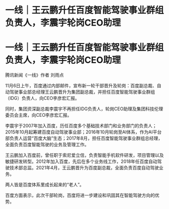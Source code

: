# 一线｜王云鹏升任百度智能驾驶事业群组负责人，李震宇轮岗CEO助理

# 一线｜王云鹏升任百度智能驾驶事业群组负责人，李震宇轮岗CEO助理

腾讯新闻《一线》作者 刘雨点

11月6日上午，百度通过内部邮件，宣布新一轮干部晋升及轮岗：百度副总裁、自动驾驶事业部总经理王云鹏晋升为集团副总裁，并担任百度智能驾驶事业群组（IDG）负责人，向CEO李彦宏汇报。

同时，集团资深副总裁李震宇不再担任IDG负责人，轮岗CEO助理及集团科技伦理委员会主席，向CEO李彦宏汇报。

李震宇于2007年加入百度，历任百度多个基础技术部门和业务部门的负责人；2015年10月起筹建百度自动驾驶事业部；2016年10月轮岗至AI体系，作为AI平台部负责人运营“百度大脑”生态；2017年8月，担任百度智能驾驶事业群组总经理，全面负责百度智能驾驶的业务及管理工作。

王云鹏加入百度前，曾任职于索尼爱立信，负责智能手机软件研发，项目管理以及敏捷研发转型。2012年加入百度，先后在多个业务线工作，2018年任百度自动驾驶技术部总监。2021年4月，王云鹏晋升为百度副总裁，全面负责百度自动驾驶业务。

两人皆是百度体系里成长起来的“老人”。

百度方面表示，此次干部轮岗，百度将进一步建设和巩固其在智能驾驶方向的优势。


